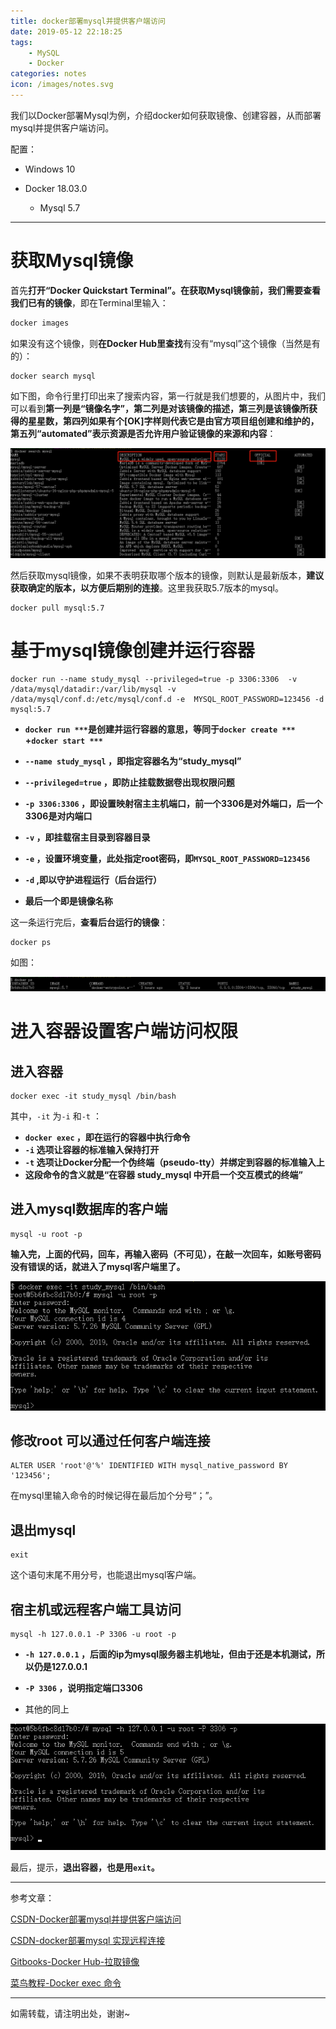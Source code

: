 ```yaml
---
title: docker部署mysql并提供客户端访问
date: 2019-05-12 22:18:25
tags:
	- MySQL
	- Docker
categories: notes
icon: /images/notes.svg
---
```


我们以Docker部署Mysql为例，介绍docker如何获取镜像、创建容器，从而部署mysql并提供客户端访问。

配置：

- Windows 10

- Docker 18.03.0

  - Mysql 5.7

---

# 获取Mysql镜像

首先**打开“Docker Quickstart Terminal”。**在获取Mysql镜像前，我们需要**查看我们已有的镜像**，即在Terminal里输入：

```dockerfile
docker images
```

如果没有这个镜像，则**在Docker Hub里查找**有没有“mysql”这个镜像（当然是有的）：

```
docker search mysql
```

如下图，命令行里打印出来了搜索内容，第一行就是我们想要的，从图片中，我们可以看到**第一列是“镜像名字”，第二列是对该镜像的描述，第三列是该镜像所获得的星星数，第四列如果有个[OK]字样则代表它是由官方项目组创建和维护的，第五列“automated”表示资源是否允许用户验证镜像的来源和内容**：

![](https://github.com/SPY-xxx/MyImagesOnline/blob/master/Docker/20190512-1.png?raw=true)

然后获取mysql镜像，如果不表明获取哪个版本的镜像，则默认是最新版本，**建议获取确定的版本，以方便后期别的连接**。这里我获取5.7版本的mysql。

```
docker pull mysql:5.7
```

# 基于mysql镜像创建并运行容器

```
docker run --name study_mysql --privileged=true -p 3306:3306  -v /data/mysql/datadir:/var/lib/mysql -v /data/mysql/conf.d:/etc/mysql/conf.d -e  MYSQL_ROOT_PASSWORD=123456 -d  mysql:5.7
```

- **`docker run ***`是创建并运行容器的意思，等同于`docker create *** `+`docker start *** `**

- **`--name study_mysql` ，即指定容器名为“study_mysql”**

- **`--privileged=true` ，即防止挂载数据卷出现权限问题**

- **`-p 3306:3306` ，即设置映射宿主主机端口，前一个3306是对外端口，后一个3306是对内端口**

- **`-v` ，即挂载宿主目录到容器目录**

- **`-e` ，设置环境变量，此处指定root密码，即`MYSQL_ROOT_PASSWORD=123456`**

- **`-d` ,即以守护进程运行（后台运行）**

- **最后一个即是镜像名称**

这一条运行完后，**查看后台运行的镜像**：

```
docker ps
```

如图：

![](https://github.com/SPY-xxx/MyImagesOnline/blob/master/Docker/20190512-2.png?raw=true)

# 进入容器设置客户端访问权限

## 进入容器

```
docker exec -it study_mysql /bin/bash
```

其中，`-it` 为`-i` 和`-t` ：

- **`docker exec` ，即在运行的容器中执行命令**
- **`-i` 选项让容器的标准输入保持打开**
- **`-t` 选项让Docker分配一个伪终端（pseudo-tty）并绑定到容器的标准输入上**
- **这段命令的含义就是“在容器 study_mysql 中开启一个交互模式的终端”**

## 进入mysql数据库的客户端

```
mysql -u root -p
```

**输入完，上面的代码，回车，再输入密码（不可见），在敲一次回车，如账号密码没有错误的话，就进入了mysql客户端里了。**

![](https://github.com/SPY-xxx/MyImagesOnline/blob/master/Docker/20190512-3.png?raw=true)

## 修改root 可以通过任何客户端连接

```
ALTER USER 'root'@'%' IDENTIFIED WITH mysql_native_password BY '123456';
```

在mysql里输入命令的时候记得在最后加个分号“；”。

## 退出mysql

```
exit
```

这个语句末尾不用分号，也能退出mysql客户端。

## 宿主机或远程客户端工具访问

```
mysql -h 127.0.0.1 -P 3306 -u root -p
```

- **`-h 127.0.0.1` ，后面的ip为mysql服务器主机地址，但由于还是本机测试，所以仍是127.0.0.1**

- **`-P 3306` ，说明指定端口3306**

- 其他的同上

![](https://github.com/SPY-xxx/MyImagesOnline/blob/master/Docker/20190512-4.png?raw=true)

最后，提示，**退出容器，也是用`exit`。**

---

参考文章：

[CSDN-Docker部署mysql并提供客户端访问](https://blog.csdn.net/skh2015java/article/details/82659688)

[CSDN-docker部署mysql 实现远程连接](https://blog.csdn.net/weixin_42459563/article/details/80924634)

[Gitbooks-Docker Hub-拉取镜像](https://yeasy.gitbooks.io/docker_practice/repository/dockerhub.html#%E6%8B%89%E5%8F%96%E9%95%9C%E5%83%8F)

[菜鸟教程-Docker exec 命令](http://www.runoob.com/docker/docker-exec-command.html)

---

如需转载，请注明出处，谢谢~